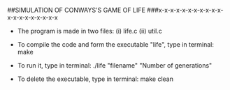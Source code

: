 ##SIMULATION OF CONWAYS'S GAME OF LIFE
###x-x-x-x-x-x-x-x-x-x-x-x-x-x-x-x-x-x-x-x

* The program is made in two files: 
(i) life.c
(ii) util.c

* To compile the code and form the executable "life", type in terminal:
make 

* To run it, type in terminal: 
./life "filename" "Number of generations"

* To delete the executable, type in terminal: 
make clean

